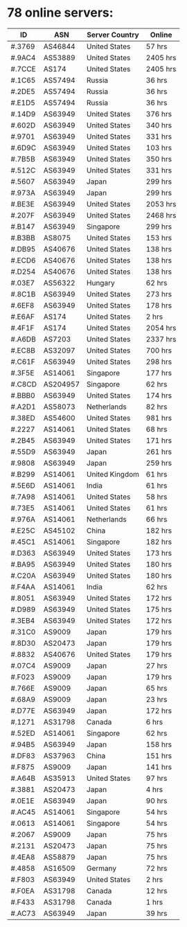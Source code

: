 # 78 online servers:

| ID | ASN | Server Country | Online |
| ------ | ------ | ------ | ------ |
| #.3769 | AS46844 | United States | 57 hrs |
| #.9AC4 | AS53889 | United States | 2405 hrs |
| #.7CCE | AS174 | United States | 2405 hrs |
| #.1C65 | AS57494 | Russia | 36 hrs |
| #.2DE5 | AS57494 | Russia | 36 hrs |
| #.E1D5 | AS57494 | Russia | 36 hrs |
| #.14D9 | AS63949 | United States | 376 hrs |
| #.602D | AS63949 | United States | 340 hrs |
| #.9701 | AS63949 | United States | 331 hrs |
| #.6D9C | AS63949 | United States | 103 hrs |
| #.7B5B | AS63949 | United States | 350 hrs |
| #.512C | AS63949 | United States | 331 hrs |
| #.5607 | AS63949 | Japan | 299 hrs |
| #.973A | AS63949 | Japan | 299 hrs |
| #.BE3E | AS63949 | United States | 2053 hrs |
| #.207F | AS63949 | United States | 2468 hrs |
| #.B147 | AS63949 | Singapore | 299 hrs |
| #.B3BB | AS8075 | United States | 153 hrs |
| #.DB95 | AS40676 | United States | 138 hrs |
| #.ECD6 | AS40676 | United States | 138 hrs |
| #.D254 | AS40676 | United States | 138 hrs |
| #.03E7 | AS56322 | Hungary | 62 hrs |
| #.8C1B | AS63949 | United States | 273 hrs |
| #.6EF8 | AS63949 | United States | 178 hrs |
| #.E6AF | AS174 | United States | 2 hrs |
| #.4F1F | AS174 | United States | 2054 hrs |
| #.A6DB | AS7203 | United States | 2337 hrs |
| #.EC8B | AS32097 | United States | 700 hrs |
| #.C61F | AS63949 | United States | 298 hrs |
| #.3F5E | AS14061 | Singapore | 177 hrs |
| #.C8CD | AS204957 | Singapore | 62 hrs |
| #.BBB0 | AS63949 | United States | 174 hrs |
| #.A2D1 | AS58073 | Netherlands | 82 hrs |
| #.38ED | AS54600 | United States | 981 hrs |
| #.2227 | AS14061 | United States | 68 hrs |
| #.2B45 | AS63949 | United States | 171 hrs |
| #.55D9 | AS63949 | Japan | 261 hrs |
| #.9808 | AS63949 | Japan | 259 hrs |
| #.B299 | AS14061 | United Kingdom | 61 hrs |
| #.5E6D | AS14061 | India | 61 hrs |
| #.7A98 | AS14061 | United States | 58 hrs |
| #.73E5 | AS14061 | United States | 61 hrs |
| #.976A | AS14061 | Netherlands | 66 hrs |
| #.E25C | AS45102 | China | 182 hrs |
| #.45C1 | AS14061 | Singapore | 182 hrs |
| #.D363 | AS63949 | United States | 173 hrs |
| #.BA95 | AS63949 | United States | 180 hrs |
| #.C20A | AS63949 | United States | 180 hrs |
| #.F4AA | AS14061 | India | 62 hrs |
| #.8051 | AS63949 | United States | 172 hrs |
| #.D989 | AS63949 | United States | 175 hrs |
| #.3EB4 | AS63949 | United States | 172 hrs |
| #.31C0 | AS9009 | Japan | 179 hrs |
| #.8D30 | AS20473 | Japan | 179 hrs |
| #.8832 | AS40676 | United States | 179 hrs |
| #.07C4 | AS9009 | Japan | 27 hrs |
| #.F023 | AS9009 | Japan | 179 hrs |
| #.766E | AS9009 | Japan | 65 hrs |
| #.68A9 | AS9009 | Japan | 23 hrs |
| #.D77E | AS63949 | Japan | 172 hrs |
| #.1271 | AS31798 | Canada | 6 hrs |
| #.52ED | AS14061 | Singapore | 62 hrs |
| #.94B5 | AS63949 | Japan | 158 hrs |
| #.DF83 | AS37963 | China | 151 hrs |
| #.F875 | AS9009 | Japan | 141 hrs |
| #.A64B | AS35913 | United States | 97 hrs |
| #.3881 | AS20473 | Japan | 4 hrs |
| #.0E1E | AS63949 | Japan | 90 hrs |
| #.AC45 | AS14061 | Singapore | 54 hrs |
| #.0613 | AS14061 | Singapore | 54 hrs |
| #.2067 | AS9009 | Japan | 75 hrs |
| #.2131 | AS20473 | Japan | 75 hrs |
| #.4EA8 | AS58879 | Japan | 75 hrs |
| #.4858 | AS16509 | Germany | 72 hrs |
| #.F803 | AS63949 | United States | 2 hrs |
| #.F0EA | AS31798 | Canada | 12 hrs |
| #.F433 | AS31798 | Canada | 1 hrs |
| #.AC73 | AS63949 | Japan | 39 hrs |

